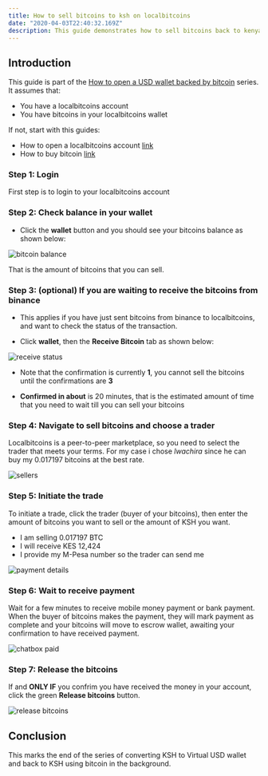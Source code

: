 ```yaml
---
title: How to sell bitcoins to ksh on localbitcoins
date: "2020-04-03T22:40:32.169Z"
description: This guide demonstrates how to sell bitcoins back to kenya shillings on localbitcoins.  
---
```


## Introduction

This guide is part of the [How to open a USD wallet backed by bitcoin](/virtualusd-wallet) series. It assumes that:

-    You have a localbitcoins account
-    You have bitcoins in your localbitcoins wallet

If not, start with this guides: 
- How to open a localbitcoins account [link](/signup-lbc)
- How to buy bitcoin [link](/buy-bitcoin-lbc)


### Step 1: Login 

First step is to login to your localbitcoins account

### Step 2: Check balance in your wallet

- Click the **wallet** button and you should see your bitcoins balance as shown below:

![bitcoin balance](./balance.jpg)

That is the amount of bitcoins that you can sell.

### Step 3: (optional) If you are waiting to receive the bitcoins from binance

- This applies if you have just sent bitcoins from binance to localbitcoins, and want to check the status of the transaction.

- Click **wallet**, then the **Receive Bitcoin** tab as shown below:

![receive status](./receive-status1.jpg)

- Note that the confirmation is currently **1**, you cannot sell the bitcoins until the confirmations are **3**

- **Confirmed in about** is 20 minutes, that is the estimated amount of time that you need to wait till you can sell your bitcoins


### Step 4: Navigate to sell bitcoins and choose a trader

Localbitcoins is a peer-to-peer marketplace, so you need to select the trader that meets your terms. For my case i chose _lwachira_ since he can buy my 0.017197 bitcoins at the best rate.

![sellers](./sellers1.jpg)

### Step 5: Initiate the trade

To initiate a trade, click the trader (buyer of your bitcoins), then enter the amount of bitcoins you want to sell or the amount of KSH you want.
   - I am selling 0.017197 BTC
   - I will receive KES 12,424
   - I provide my M-Pesa number so the trader can send me

![payment details](./initiate-trade1.jpg)

### Step 6: Wait to receive payment

Wait for a few minutes to receive mobile money payment or bank payment. When the buyer of bitcoins makes the payment, they will mark payment as complete and your bitcoins will move to escrow wallet, awaiting your confirmation to have received payment.

![chatbox paid](./chatbox-paid.jpg)

### Step 7: Release the bitcoins

If and **ONLY IF** you confrim you have received the money in your account, click the green **Release bitcoins** button.

![release bitcoins](./release.jpg)



## Conclusion

This marks the end of the series of converting KSH to Virtual USD wallet and back to KSH using bitcoin in the background. 